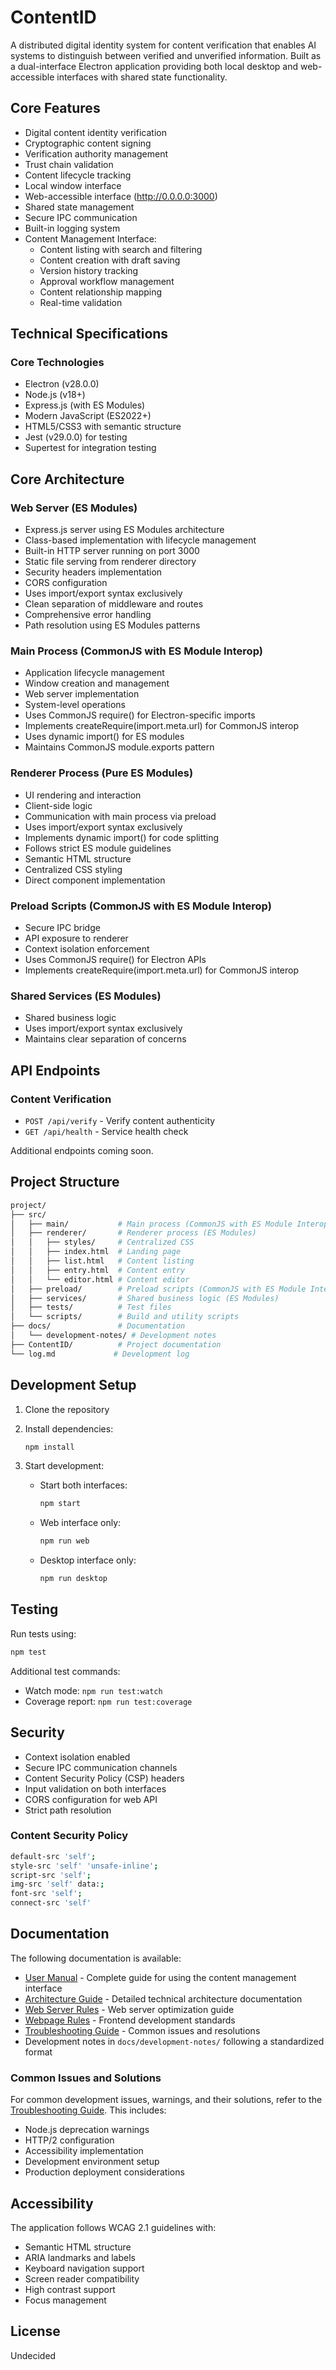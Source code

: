 # ContentID

A distributed digital identity system for content verification that enables AI systems to distinguish between verified and unverified information. Built as a dual-interface Electron application providing both local desktop and web-accessible interfaces with shared state functionality.

## Core Features

- Digital content identity verification
- Cryptographic content signing
- Verification authority management
- Trust chain validation
- Content lifecycle tracking
- Local window interface
- Web-accessible interface (<http://0.0.0.0:3000>)
- Shared state management
- Secure IPC communication
- Built-in logging system
- Content Management Interface:
  - Content listing with search and filtering
  - Content creation with draft saving
  - Version history tracking
  - Approval workflow management
  - Content relationship mapping
  - Real-time validation

## Technical Specifications

### Core Technologies

- Electron (v28.0.0)
- Node.js (v18+)
- Express.js (with ES Modules)
- Modern JavaScript (ES2022+)
- HTML5/CSS3 with semantic structure
- Jest (v29.0.0) for testing
- Supertest for integration testing

## Core Architecture

### Web Server (ES Modules)

- Express.js server using ES Modules architecture
- Class-based implementation with lifecycle management
- Built-in HTTP server running on port 3000
- Static file serving from renderer directory
- Security headers implementation
- CORS configuration
- Uses import/export syntax exclusively
- Clean separation of middleware and routes
- Comprehensive error handling
- Path resolution using ES Modules patterns

### Main Process (CommonJS with ES Module Interop)

- Application lifecycle management
- Window creation and management
- Web server implementation
- System-level operations
- Uses CommonJS require() for Electron-specific imports
- Implements createRequire(import.meta.url) for CommonJS interop
- Uses dynamic import() for ES modules
- Maintains CommonJS module.exports pattern

### Renderer Process (Pure ES Modules)

- UI rendering and interaction
- Client-side logic
- Communication with main process via preload
- Uses import/export syntax exclusively
- Implements dynamic import() for code splitting
- Follows strict ES module guidelines
- Semantic HTML structure
- Centralized CSS styling
- Direct component implementation

### Preload Scripts (CommonJS with ES Module Interop)

- Secure IPC bridge
- API exposure to renderer
- Context isolation enforcement
- Uses CommonJS require() for Electron APIs
- Implements createRequire(import.meta.url) for CommonJS interop

### Shared Services (ES Modules)

- Shared business logic
- Uses import/export syntax exclusively
- Maintains clear separation of concerns

## API Endpoints

### Content Verification

- `POST /api/verify` - Verify content authenticity
- `GET /api/health` - Service health check

Additional endpoints coming soon.

## Project Structure

```bash
project/
├── src/
│   ├── main/           # Main process (CommonJS with ES Module Interop)
│   ├── renderer/       # Renderer process (ES Modules)
│   │   ├── styles/     # Centralized CSS
│   │   ├── index.html  # Landing page
│   │   ├── list.html   # Content listing
│   │   ├── entry.html  # Content entry
│   │   └── editor.html # Content editor
│   ├── preload/        # Preload scripts (CommonJS with ES Module Interop)
│   ├── services/       # Shared business logic (ES Modules)
│   ├── tests/          # Test files
│   └── scripts/        # Build and utility scripts
├── docs/               # Documentation
│   └── development-notes/ # Development notes
├── ContentID/          # Project documentation
└── log.md             # Development log
```

## Development Setup

1. Clone the repository
2. Install dependencies:

   ```bash
   npm install
   ```

3. Start development:
   - Start both interfaces:

     ```bash
     npm start
     ```

   - Web interface only:

     ```bash
     npm run web
     ```

   - Desktop interface only:

     ```bash
     npm run desktop
     ```

## Testing

Run tests using:

```bash
npm test
```

Additional test commands:

- Watch mode: `npm run test:watch`
- Coverage report: `npm run test:coverage`

## Security

- Context isolation enabled
- Secure IPC communication channels
- Content Security Policy (CSP) headers
- Input validation on both interfaces
- CORS configuration for web API
- Strict path resolution

### Content Security Policy

```bash
default-src 'self';
style-src 'self' 'unsafe-inline';
script-src 'self';
img-src 'self' data:;
font-src 'self';
connect-src 'self'
```

## Documentation

The following documentation is available:

- [User Manual](./docs/usermanual.md) - Complete guide for using the content management interface
- [Architecture Guide](./docs/architecture.md) - Detailed technical architecture documentation
- [Web Server Rules](./docs/development-notes/rules-for-webserver.md) - Web server optimization guide
- [Webpage Rules](./docs/development-notes/webpage-rules.md) - Frontend development standards
- [Troubleshooting Guide](./docs/development-notes/troubleshooting.md) - Common issues and resolutions
- Development notes in `docs/development-notes/` following a standardized format

### Common Issues and Solutions

For common development issues, warnings, and their solutions, refer to the [Troubleshooting Guide](./docs/development-notes/troubleshooting.md). This includes:

- Node.js deprecation warnings
- HTTP/2 configuration
- Accessibility implementation
- Development environment setup
- Production deployment considerations

## Accessibility

The application follows WCAG 2.1 guidelines with:

- Semantic HTML structure
- ARIA landmarks and labels
- Keyboard navigation support
- Screen reader compatibility
- High contrast support
- Focus management

## License

Undecided
